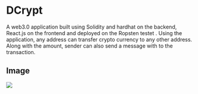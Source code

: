 # DCrypt

A web3.0 application built using Solidity and hardhat on the backend, React.js on the frontend and deployed on the Ropsten testet .
Using the application, any address can transfer crypto currency to any other address. Along with the amount, sender can also send a message with to the transaction.

## Image

![](https://res.cloudinary.com/dmn19/image/upload/v1648651350/screencapture-localhost-3000-2022-03-02-21_51_22.png)
